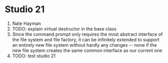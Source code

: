 # Studio 21
1. Nate Hayman
2. TODO: explain virtual destructor in the base class
3. Since the command prompt only requires the most abstract interface of the file system and file factory, it can be infinitely extended to support an entirely new file system without hardly any changes -- none if the new file system creates the same common interface as our current one
4. TODO: test studio 21